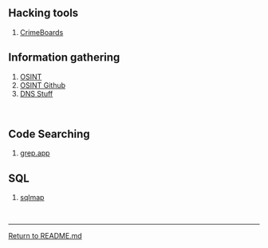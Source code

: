 ## Hacking tools
1. [CrimeBoards](https://github.com/misterch0c/CrimeBoards)

## Information gathering
1. [OSINT](https://osintframework.com/)
1. [OSINT Github](https://github.com/lockfale/OSINT-Framework)
1. [DNS Stuff](https://www.dnsstuff.com/freetools)
<br>

## Code Searching
1. [grep.app](https://grep.app/)


## SQL
1. [sqlmap](https://sqlmap.org/)

<br>
<hr>

[Return to README.md](README.md)
